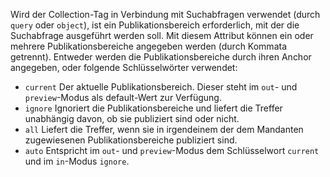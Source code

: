 Wird der Collection-Tag in Verbindung mit Suchabfragen verwendet (durch `query` oder `object`), ist ein Publikationsbereich erforderlich, mit der die Suchabfrage ausgeführt werden soll. Mit diesem Attribut können ein oder mehrere Publikationsbereiche angegeben werden (durch Kommata getrennt). Entweder werden die Publikationsbereiche durch ihren Anchor angegeben, oder folgende Schlüsselwörter verwendet:
- `current` Der aktuelle Publikationsbereich. Dieser steht im `out`- und `preview`-Modus als default-Wert zur Verfügung.
- `ignore` Ignoriert die Publikationsbereiche und liefert die Treffer unabhängig davon, ob sie publiziert sind oder nicht.
- `all` Liefert die Treffer, wenn sie in irgendeinem der dem Mandanten zugewiesenen Publikationsbereiche publiziert sind.
- `auto` Entspricht im `out`- und `preview`-Modus dem Schlüsselwort `current` und im `in`-Modus `ignore`.